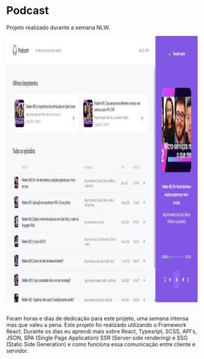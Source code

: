 # Podcast

 Projeto realizado durante a semana NLW. 

<p align="center">
  <img src = "https://github.com/lucasdevitto/Podcast/blob/main/WhatsApp%20Image%202021-04-24%20at%2020.34.07.jpeg" height="700" width="900">
  &nbsp;&nbsp;&nbsp;&nbsp;&nbsp;
</p>


Foram horas e dias de dedicação para este projeto, uma semana intensa mas que valeu a pena. Este projeto foi realizado utilizando o Framework React. 
Durante os dias eu aprendi mais sobre React, Typesript, SCSS, API's, JSON, SPA (Single Page Application) SSR (Server-side rendering) e SSG (Static Side Generation) e como funciona essa comunicação entre cliente e servidor. 
